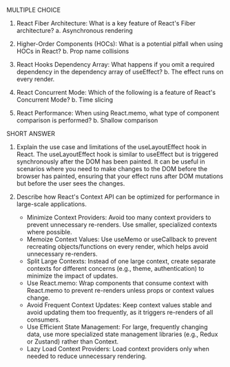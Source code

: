 MULTIPLE CHOICE
1. React Fiber Architecture: What is a key feature of React's Fiber architecture?
    a. Asynchronous rendering

2. Higher-Order Components (HOCs): What is a potential pitfall when using HOCs in React?
    b. Prop name collisions

3. React Hooks Dependency Array: What happens if you omit a required dependency in the dependency array of useEffect?
    b. The effect runs on every render.

4. React Concurrent Mode: Which of the following is a feature of React's Concurrent Mode?
    b. Time slicing

5. React Performance: When using React.memo, what type of component comparison is performed?
    b. Shallow comparison


SHORT ANSWER
1. Explain the use case and limitations of the useLayoutEffect hook in React.
    The useLayoutEffect hook is similar to useEffect but is triggered synchronously after the DOM has been painted. It can be useful in scenarios where you need to make changes to the DOM before the browser has painted, ensuring that your effect runs after DOM mutations but before the user sees the changes.

2. Describe how React's Context API can be optimized for performance in large-scale applications.
    -  Minimize Context Providers: Avoid too many context providers to prevent unnecessary re-renders. Use smaller, specialized    contexts where possible.
	-	Memoize Context Values: Use useMemo or useCallback to prevent recreating objects/functions on every render, which helps avoid unnecessary re-renders.
	-	Split Large Contexts: Instead of one large context, create separate contexts for different concerns (e.g., theme, authentication) to minimize the impact of updates.
	-	Use React.memo: Wrap components that consume context with React.memo to prevent re-renders unless props or context values change.
	-	Avoid Frequent Context Updates: Keep context values stable and avoid updating them too frequently, as it triggers re-renders of all consumers.
	-	Use Efficient State Management: For large, frequently changing data, use more specialized state management libraries (e.g., Redux or Zustand) rather than Context.
	-	Lazy Load Context Providers: Load context providers only when needed to reduce unnecessary rendering.